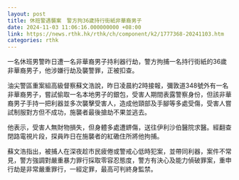 ```yaml
---
layout: post
title: 休班警遇襲案　警方拘36歲持行街紙非華裔男子
date: 2024-11-03 11:06:16.000000000 +08:00
link: https://news.rthk.hk/rthk/ch/component/k2/1777368-20241103.htm
categories: rthk
---
```


一名休班男警昨日遭一名非華裔男子持利器行劫，警方拘捕一名持行街紙的36歲非華裔男子，他涉嫌行劫及襲警罪，正被扣查。

油尖警區重案組高級督察蘇文浩說，昨日凌晨約2時接報，彌敦道348號外有一名非華裔男子，嘗試偷取一名本地男子的銀包，受害人期間表露警察身份，但該非華裔男子手持一把利器並多次襲擊受害人，造成他頸部及手腳等多處受傷，受害人嘗試制服對方但不成功，施襲者最後搶劫不果並逃去。

他表示，受害人無財物損失，但身體多處遭鎅傷，送往伊利沙伯醫院求醫。經翻查閉路電視片段，探員昨日在施襲者的紅磡住所將他拘捕。

蘇文浩指出，被捕人在深夜趁市民疲倦或警戒心低時犯案，並帶同利器，案件不常見，警方強調對嚴重暴力罪行採取零容忍態度，警方有決心及能力偵破罪案，重申行劫是非常嚴重罪行，一經定罪，最高可判終身監禁。
